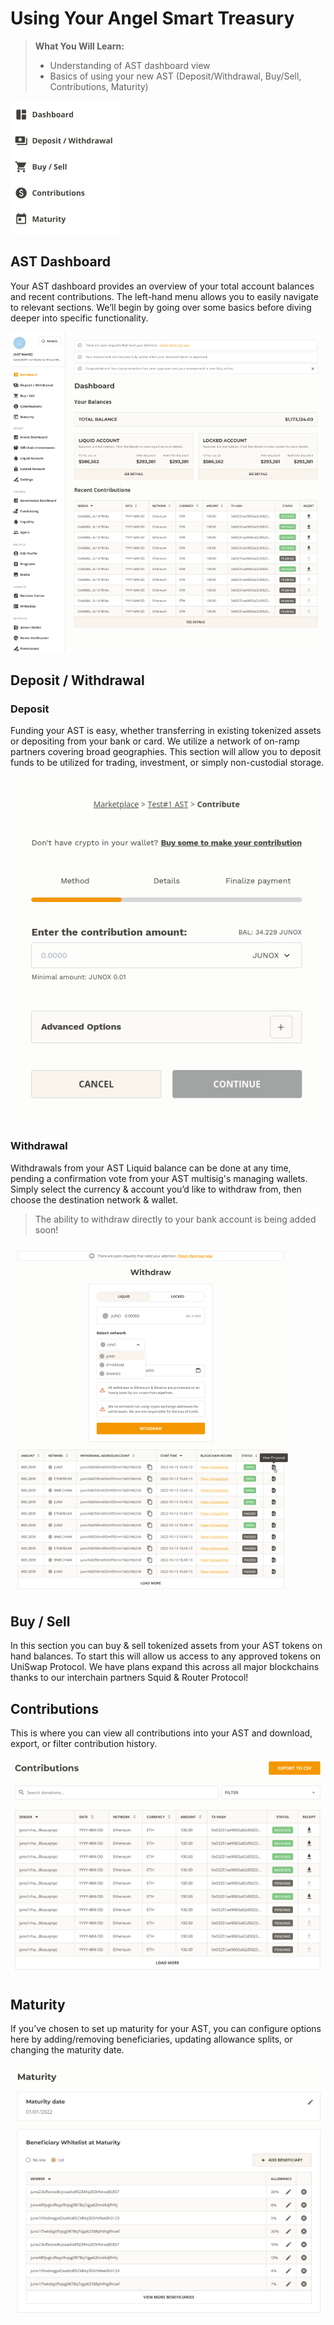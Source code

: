 # Using Your Angel Smart Treasury

> **What You Will Learn:** 
> - Understanding of AST dashboard view
> - Basics of using your new AST (Deposit/Withdrawal, Buy/Sell, Contributions, Maturity)

![admin-sidenav](../../assets/screenshots/admin-sidenav.png "admin-sidenav")

## AST Dashboard

Your AST dashboard provides an overview of your total account balances and recent contributions. The left-hand menu allows you to easily navigate to relevant sections. We’ll begin by going over some basics before diving deeper into specific functionality. 

![admin-general-dashboard](../../assets/screenshots/admin-general-dashboard.png "admin-general-dashboard")

## Deposit / Withdrawal

### Deposit

Funding your AST is easy, whether transferring in existing tokenized assets or depositing from your bank or card. We utilize a network of on-ramp partners covering broad geographies. This section will allow you to deposit funds to be utilized for trading, investment, or simply non-custodial storage.

![profile-deposit](../../assets/screenshots/profile-deposit.png "profile-deposit")

### Withdrawal

Withdrawals from your AST Liquid balance can be done at any time, pending a confirmation vote from your AST multisig's managing wallets. Simply select the currency & account you’d like to withdraw from, then choose the destination network & wallet.

> The ability to withdraw directly to your bank account is being added soon!

![admin-general-withdraw](../../assets/screenshots/admin-general-withdraw.png "admin-general-withdraw")

## Buy / Sell      

In this section you can buy & sell tokenized assets from your AST tokens on hand balances. To start this will allow us access to any approved tokens on UniSwap Protocol. We have plans expand this across all major blockchains thanks to our interchain partners Squid & Router Protocol!


## Contributions

This is where you can view all contributions into your AST and download, export, or filter contribution history.

![admin-general-contributions](../../assets/screenshots/admin-general-contributions.png "admin-general-contributions")

## Maturity

If you’ve chosen to set up maturity for your AST, you can configure options here by adding/removing beneficiaries, updating allowance splits, or changing the maturity date.

![admin-general-maturity](../../assets/screenshots/admin-general-maturity.png "admin-general-maturity")
